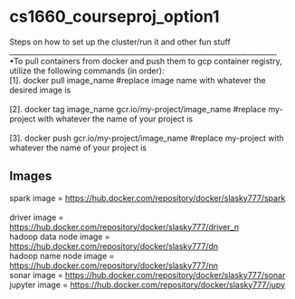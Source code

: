 # cs1660_courseproj_option1<br />
Steps on how to set up the cluster/run it and other fun stuff<br />
__________________________________________________________________________<br />
•To pull containers from docker and push them to gcp container registry, utilize the following commands (in order):<br/>
[1]. docker pull image_name  #replace image name with whatever the desired image is<br />    
[2]. docker tag image_name gcr.io/my-project/image_name #replace my-project with whatever the name of your project is <br />    
[3]. docker push gcr.io/my-project/image_name #replace my-project with whatever the name of your project is <br/>

## Images 
spark image = https://hub.docker.com/repository/docker/slasky777/spark <br/>  
driver image = https://hub.docker.com/repository/docker/slasky777/driver_n <br/>
hadoop data node image = https://hub.docker.com/repository/docker/slasky777/dn <br/>
hadoop name node image = https://hub.docker.com/repository/docker/slasky777/nn <br/>
sonar image = https://hub.docker.com/repository/docker/slasky777/sonar <br/>
jupyter image = https://hub.docker.com/repository/docker/slasky777/jupy <br/>
